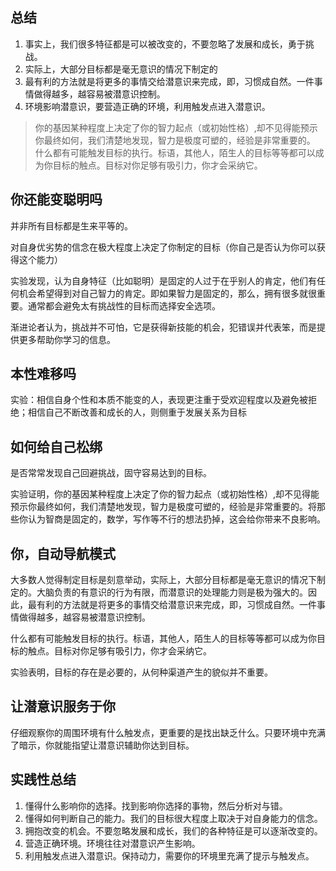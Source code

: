 ## 总结
1. 事实上，我们很多特征都是可以被改变的，不要忽略了发展和成长，勇于挑战。
2. 实际上，大部分目标都是毫无意识的情况下制定的
3. 最有利的方法就是将更多的事情交给潜意识来完成，即，习惯成自然。一件事情做得越多，越容易被潜意识控制。
4. 环境影响潜意识，要营造正确的环境，利用触发点进入潜意识。

> 你的基因某种程度上决定了你的智力起点（或初始性格）,却不见得能预示你最终如何，我们清楚地发现，智力是极度可塑的，经验是非常重要的。
> 什么都有可能触发目标的执行。标语，其他人，陌生人的目标等等都可以成为你目标的触点。目标对你足够有吸引力，你才会采纳它。


## 你还能变聪明吗
并非所有目标都是生来平等的。

对自身优劣势的信念在极大程度上决定了你制定的目标（你自己是否认为你可以获得这个能力）

实验发现，认为自身特征（比如聪明）是固定的人过于在乎别人的肯定，他们有任何机会希望得到对自己智力的肯定。即如果智力是固定的，那么，拥有很多就很重要。通常都会避免太有挑战性的目标而选择安全选项。

渐进论者认为，挑战并不可怕，它是获得新技能的机会，犯错误并代表笨，而是提供更多帮助你学习的信息。

## 本性难移吗
实验：相信自身个性和本质不能变的人，表现更注重于受欢迎程度以及避免被拒绝；相信自己不断改善和成长的人，则侧重于发展关系为目标

## 如何给自己松绑
是否常常发现自己回避挑战，固守容易达到的目标。

实验证明，你的基因某种程度上决定了你的智力起点（或初始性格）,却不见得能预示你最终如何，我们清楚地发现，智力是极度可塑的，经验是非常重要的。将那些你认为智商是固定的，数学，写作等不行的想法扔掉，这会给你带来不良影响。

## 你，自动导航模式
大多数人觉得制定目标是刻意举动，实际上，大部分目标都是毫无意识的情况下制定的。大脑负责的有意识的行为有限，而潜意识的处理能力则是极为强大的。因此，最有利的方法就是将更多的事情交给潜意识来完成，即，习惯成自然。一件事情做得越多，越容易被潜意识控制。

什么都有可能触发目标的执行。标语，其他人，陌生人的目标等等都可以成为你目标的触点。目标对你足够有吸引力，你才会采纳它。

实验表明，目标的存在是必要的，从何种渠道产生的貌似并不重要。

## 让潜意识服务于你
仔细观察你的周围环境有什么触发点，更重要的是找出缺乏什么。只要环境中充满了暗示，你就能指望让潜意识辅助你达到目标。


## 实践性总结
1. 懂得什么影响你的选择。找到影响你选择的事物，然后分析对与错。
2. 懂得如何判断自己的能力。我们的目标很大程度上取决于对自身能力的信念。
3. 拥抱改变的机会。不要忽略发展和成长，我们的各种特征是可以逐渐改变的。
4. 营造正确环境。环境往往对潜意识产生影响。
5. 利用触发点进入潜意识。保持动力，需要你的环境里充满了提示与触发点。